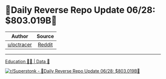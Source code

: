 🔴Daily Reverse Repo Update 06/28: $803.019B🔴
==============================================

| Author       | Source       | 
| :-------------: |:-------------:|
|  [u/pctracer](https://www.reddit.com/user/pctracer/) | [Reddit](https://www.reddit.com/r/Superstonk/comments/o9otrg/daily_reverse_repo_update_0628_803019b/) | 

---

[Education 👨‍🏫 | Data 🔢](https://www.reddit.com/r/Superstonk/search?q=flair_name%3A%22Education%20%F0%9F%91%A8%E2%80%8D%F0%9F%8F%AB%20%7C%20Data%20%F0%9F%94%A2%22&restrict_sr=1)

[![r/Superstonk - 🔴Daily Reverse Repo Update 06/28: $803.019B🔴](https://i.redd.it/aeezgvn4i1871.png)](https://i.redd.it/aeezgvn4i1871.png)
